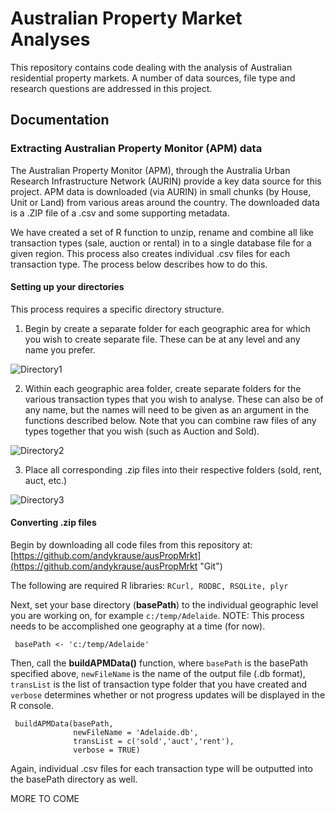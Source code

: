 # Australian Property Market Analyses

This repository contains code dealing with the analysis of Australian residential property markets.  A number of data sources, file type and research questions are addressed in this project.  

## Documentation

### Extracting Australian Property Monitor (APM) data

The Australian Property Monitor (APM), through the Australia Urban Research Infrastructure Network (AURIN) provide a key data source for this project.  APM data is downloaded (via AURIN) in small chunks (by House, Unit or Land) from various areas around the country.  The downloaded data is a .ZIP file of a .csv and some supporting metadata.  

We have created a set of R function to unzip, rename and combine all like transaction types (sale, auction or rental) in to a single database file for a given region.  This process also creates individual .csv files for each transaction type.  The process below describes how to do this.

#### Setting up your directories

This process requires a specific directory structure.  

[ds1]: https://github.com/andykrause/ausPropMrkt/blob/master/figures/dirStrct1.PNG?raw=true
[ds2]: https://github.com/andykrause/ausPropMrkt/blob/master/figures/dirStrct2.PNG?raw=true
[ds3]: https://github.com/andykrause/ausPropMrkt/blob/master/figures/dirStrct3.PNG?raw=true


1. Begin by create a separate folder for each geographic area for which you wish to create separate file.  These can be at any level and any name you prefer.

 ![Directory1][ds1]

2. Within each geographic area folder, create separate folders for the various transaction types that you wish to analyse. These can also be of any name, but the names will need to be given as an argument in the functions described below. Note that you can combine raw files of any types together that you wish (such as Auction and Sold).

 ![Directory2][ds2]

3. Place all corresponding .zip files into their respective folders (sold, rent, auct, etc.)

 ![Directory3][ds3]

#### Converting .zip files

Begin by downloading all code files from this repository at: [https://github.com/andykrause/ausPropMrkt](https://github.com/andykrause/ausPropMrkt "Git")

The following are required R libraries: `RCurl, RODBC, RSQLite, plyr`

Next, set your base directory (**basePath**) to the individual geographic level you are working on, for example ``c:/temp/Adelaide``.  NOTE:  This process needs to be accomplished one geography at a time (for now).  

     basePath <- 'c:/temp/Adelaide'
 
Then, call the **buildAPMData()** function, where `basePath` is the basePath specified above, `newFileName` is the name of the output file (.db format), `transList` is the list of transaction type folder that you have created and `verbose` determines whether or not progress updates will be displayed in the R console.  

     buildAPMData(basePath,
                  newFileName = 'Adelaide.db',
                  transList = c('sold','auct','rent'),
                  verbose = TRUE)   

Again, individual .csv files for each transaction type will be outputted into the basePath directory as well. 

MORE TO COME

